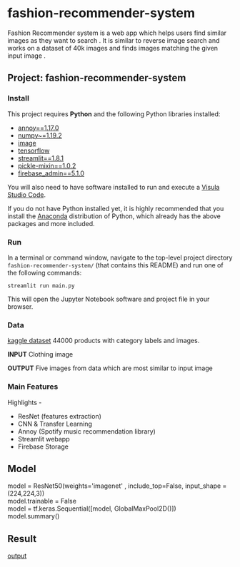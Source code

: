 # fashion-recommender-system
Fashion Recommender system is a web app which helps users find similar images as they want to search . It is similar to reverse image search and works on a dataset of 40k images and finds images matching the given input image .

## Project: fashion-recommender-system

### Install

This project requires **Python** and the following Python libraries installed:

- [annoy==1.17.0](https://algorithmia.com/algorithms/spotify/Annoy/docs)
- [numpy~=1.19.2](https://numpy.org/)
- [image](https://pypi.org/project/image/)
- [tensorflow](https://www.tensorflow.org/)
- [streamlit==1.8.1](https://streamlit.io/)
- [pickle-mixin==1.0.2](https://pypi.org/project/pickle-mixin/)
- [firebase_admin==5.1.0](https://pypi.org/project/firebase-admin/)

You will also need to have software installed to run and execute a [Visula Studio Code](https://code.visualstudio.com/).

If you do not have Python installed yet, it is highly recommended that you install the [Anaconda](https://www.anaconda.com/download/) distribution of Python, which already has the above packages and more included. 


### Run

In a terminal or command window, navigate to the top-level project directory `fashion-recommender-system/` (that contains this README) and run one of the following commands:

```
streamlit run main.py
```  


This will open the Jupyter Notebook software and project file in your browser.

### Data

[kaggle dataset](https://www.kaggle.com/datasets/paramaggarwal/fashion-product-images-small)
44000 products with category labels and images.

**INPUT**
Clothing image 

**OUTPUT**
Five images from data which are most similar to input image

### Main Features

Highlights -
- ResNet (features extraction)
- CNN & Transfer Learning
- Annoy (Spotify music recommendation library)
- Streamlit webapp
- Firebase Storage

## Model
model = ResNet50(weights='imagenet' , include_top=False, input_shape = (224,224,3)) <br>
model.trainable = False<br>
model = tf.keras.Sequential([model,  GlobalMaxPool2D()])<br>
model.summary()<br>

## Result

[output](https://drive.google.com/file/d/1BcDSAW3sWzcH-PT7ELGA1qt2AGrZJHxW/view?usp=sharing)


